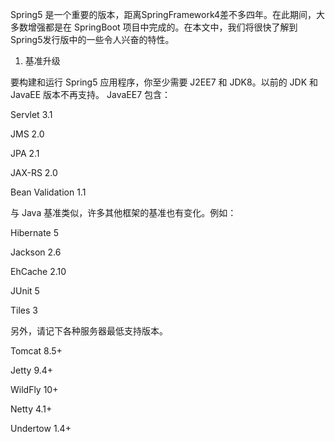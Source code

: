 Spring5 是一个重要的版本，距离SpringFramework4差不多四年。在此期间，大多数增强都是在 SpringBoot 项目中完成的。在本文中，我们将很快了解到Spring5发行版中的一些令人兴奋的特性。

1. 基准升级

要构建和运行 Spring5 应用程序，你至少需要 J2EE7 和 JDK8。以前的 JDK 和 JavaEE 版本不再支持。 JavaEE7 包含：

Servlet 3.1

JMS 2.0

JPA 2.1

JAX-RS 2.0

Bean Validation 1.1

与 Java 基准类似，许多其他框架的基准也有变化。例如：

Hibernate 5

Jackson 2.6

EhCache 2.10

JUnit 5

Tiles 3

另外，请记下各种服务器最低支持版本。

Tomcat 8.5+

Jetty 9.4+

WildFly 10+

Netty 4.1+

Undertow 1.4+